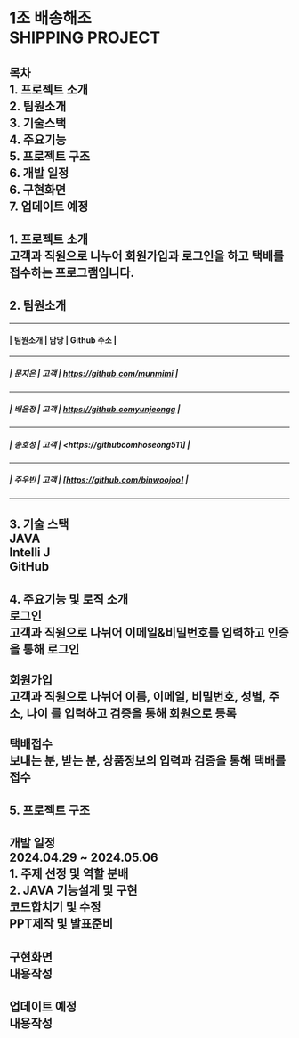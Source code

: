 # 1조 배송해조<br>SHIPPING PROJECT    

## 목차<br>1. 프로젝트 소개<br> 2. 팀원소개<br>3. 기술스택<br>4. 주요기능<br>5. 프로젝트 구조<br>6. 개발 일정<br>6. 구현화면<br>7. 업데이트 예정
## 1. 프로젝트 소개<br>고객과 직원으로 나누어 회원가입과 로그인을 하고 택배를 접수하는 프로그램입니다.    
## 2. 팀원소개    
---
#### | 팀원소개 | 담당 | Github 주소 |<br>
---
##### | 문지은 | 고객 |  <https://github.com/munmimi>  |<br>
---
##### | 배윤정 | 고객 |  <https://github.comyunjeongg>  |<br>
---
##### | 송호성 | 고객 |  <https://githubcomhoseong511] |<br>
---
##### | 주우빈 | 고객 | [https://github.com/binwoojoo] |<br>
---
## 3. 기술 스택<br> JAVA<br>Intelli J<br>GitHub
## 4. 주요기능 및 로직 소개<br>로그인<br>고객과 직원으로 나뉘어 이메일&비밀번호를 입력하고 인증을 통해 로그인<br><br>회원가입<br>고객과 직원으로 나뉘어 이름, 이메일, 비밀번호, 성별, 주소, 나이 를 입력하고 검증을 통해 회원으로 등록<br><br>택배접수<br>보내는 분, 받는 분, 상품정보의 입력과 검증을 통해 택배를 접수
## 5. 프로젝트 구조 

## 개발 일정<br>2024.04.29 ~ 2024.05.06<br>1. 주제 선정 및 역할 분배<br>2. JAVA 기능설계 및 구현<br>코드합치기 및 수정<br>PPT제작 및 발표준비

## 구현화면<br>내용작성
## 업데이트 예정<br>내용작성
